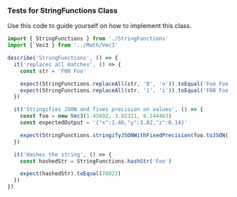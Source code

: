 <a name="Tests for `StringFunctions` Class"></a>

### Tests for StringFunctions Class

Use this code to guide yourself on how to implement this class.
```javascript
import { StringFunctions } from './StringFunctions'
import { Vec3 } from '../Math/Vec3'

describe('StringFunctions', () => {
  it('replaces all matches', () => {
    const str = 'F00 Foo'

    expect(StringFunctions.replaceAll(str, '0', 'o')).toEqual('Foo Foo')
    expect(StringFunctions.replaceAll(str, '1', 'i')).toEqual('F00 Foo')
  })

  it('Stringifies JSON and fixes precision on values', () => {
    const foo = new Vec3(1.45692, 3.82321, 6.144463)
    const expectedOutput = '{"x":1.46,"y":3.82,"z":6.14}'

    expect(StringFunctions.stringifyJSONWithFixedPrecision(foo.toJSON(), 0, 2)).toEqual(expectedOutput)
  })

  it('Hashes the string', () => {
    const hashedStr = StringFunctions.hashStr('Foo')

    expect(hashedStr).toEqual(70822)
  })
})

```